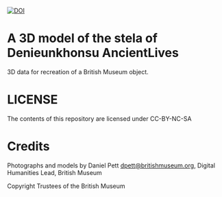 
[![DOI](https://zenodo.org/badge/83053357.svg)](https://zenodo.org/badge/latestdoi/83053357)


# A 3D model of the stela of Denieunkhonsu AncientLives

3D data for recreation of a British Museum object.

# LICENSE
The contents of this repository are licensed under CC-BY-NC-SA

# Credits
Photographs and models by Daniel Pett <dpett@britishmuseum.org>, Digital Humanities Lead, British Museum

Copyright Trustees of the British Museum
